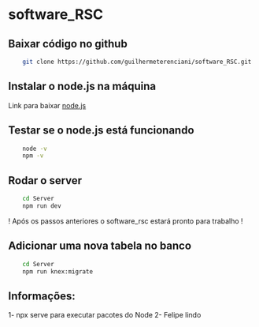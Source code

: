 # software_RSC

## Baixar código no github
```bash
    git clone https://github.com/guilhermeterenciani/software_RSC.git
```

## Instalar o node.js na máquina

Link para baixar [node.js](https://nodejs.org/en/download/)

## Testar se o node.js está funcionando
```bash
    node -v
    npm -v
```

## Rodar o server
```bash
    cd Server
    npm run dev
```

! Após os passos anteriores o software_rsc estará pronto para trabalho !

## Adicionar uma nova tabela no banco 
```bash
    cd Server
    npm run knex:migrate
```

## Informações:
 1- npx serve para executar pacotes do Node
 2- Felipe lindo
